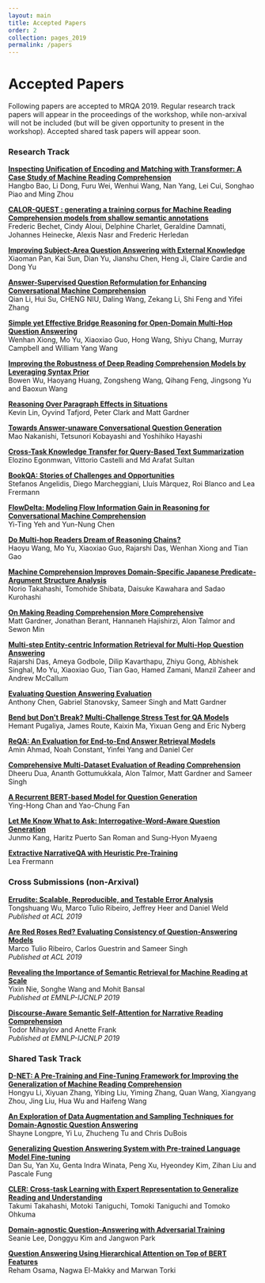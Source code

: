 ```yaml
---
layout: main
title: Accepted Papers
order: 2
collection: pages_2019
permalink: /papers
---
```

# Accepted Papers

Following papers are accepted to MRQA 2019.
Regular research track papers will appear in the proceedings of the workshop,
while non-arxival will not be included (but will be given opportunity to present in the workshop).
Accepted shared task papers will appear soon.

### Research Track

**[Inspecting Unification of Encoding and Matching with Transformer: A Case Study of Machine Reading Comprehension](/assets/papers/3_Paper.pdf)**<br>
Hangbo Bao, Li Dong, Furu Wei, Wenhui Wang, Nan Yang, Lei Cui, Songhao Piao and Ming Zhou


**[CALOR-QUEST : generating a training corpus for Machine Reading Comprehension models from shallow semantic annotations](/assets/papers/6_Paper.pdf)**<br>
Frederic Bechet, Cindy Aloui, Delphine Charlet, Geraldine Damnati, Johannes Heinecke, Alexis Nasr and Frederic Herledan


**[Improving Subject-Area Question Answering with External Knowledge](/assets/papers/14_Paper.pdf)**<br>
Xiaoman Pan, Kai Sun, Dian Yu, Jianshu Chen, Heng Ji, Claire Cardie and Dong Yu


**[Answer-Supervised Question Reformulation for Enhancing Conversational Machine Comprehension](/assets/papers/18_Paper.pdf)**<br>
Qian Li, Hui Su, CHENG NIU, Daling Wang, Zekang Li, Shi Feng and Yifei Zhang


**[Simple yet Effective Bridge Reasoning for Open-Domain Multi-Hop Question Answering](/assets/papers/19_Paper.pdf)**<br>
Wenhan Xiong, Mo Yu, Xiaoxiao Guo, Hong Wang, Shiyu Chang, Murray Campbell and William Yang Wang


**[Improving the Robustness of Deep Reading Comprehension Models by Leveraging Syntax Prior](/assets/papers/23_Paper.pdf)**<br>
Bowen Wu, Haoyang Huang, Zongsheng Wang, Qihang Feng, Jingsong Yu and Baoxun Wang


**[Reasoning Over Paragraph Effects in Situations](/assets/papers/25_Paper.pdf)**<br>
Kevin Lin, Oyvind Tafjord, Peter Clark and Matt Gardner


**[Towards Answer-unaware Conversational Question Generation](/assets/papers/26_Paper.pdf)**<br>
Mao Nakanishi, Tetsunori Kobayashi and Yoshihiko Hayashi


**[Cross-Task Knowledge Transfer for Query-Based Text Summarization](/assets/papers/28_Paper.pdf)**<br>
Elozino Egonmwan, Vittorio Castelli and Md Arafat Sultan


**[BookQA: Stories of Challenges and Opportunities](/assets/papers/29_Paper.pdf)**<br>
Stefanos Angelidis, Diego Marcheggiani, Lluís Màrquez, Roi Blanco and Lea Frermann


**[FlowDelta: Modeling Flow Information Gain in Reasoning for Conversational Machine Comprehension](/assets/papers/30_Paper.pdf)**<br>
Yi-Ting Yeh and Yun-Nung Chen


**[Do Multi-hop Readers Dream of Reasoning Chains?](/assets/papers/34_Paper.pdf)**<br>
Haoyu Wang, Mo Yu, Xiaoxiao Guo, Rajarshi Das, Wenhan Xiong and Tian Gao


**[Machine Comprehension Improves Domain-Specific Japanese Predicate-Argument Structure Analysis](/assets/papers/42_Paper.pdf)**<br>
Norio Takahashi, Tomohide Shibata, Daisuke Kawahara and Sadao Kurohashi


**[On Making Reading Comprehension More Comprehensive](/assets/papers/43_Paper.pdf)**<br>
Matt Gardner, Jonathan Berant, Hannaneh Hajishirzi, Alon Talmor and Sewon Min


**[Multi-step Entity-centric Information Retrieval for Multi-Hop Question Answering](/assets/papers/44_Paper.pdf)**<br>
Rajarshi Das, Ameya Godbole, Dilip Kavarthapu, Zhiyu Gong, Abhishek Singhal, Mo Yu, Xiaoxiao Guo, Tian Gao, Hamed Zamani, Manzil Zaheer and Andrew McCallum


**[Evaluating Question Answering Evaluation](/assets/papers/45_Paper.pdf)**<br>
Anthony Chen, Gabriel Stanovsky, Sameer Singh and Matt Gardner


**[Bend but Don't Break? Multi-Challenge Stress Test for QA Models](/assets/papers/46_Paper.pdf)**<br>
Hemant Pugaliya, James Route, Kaixin Ma, Yixuan Geng and Eric Nyberg


**[ReQA: An Evaluation for End-to-End Answer Retrieval Models](/assets/papers/47_Paper.pdf)**<br>
Amin Ahmad, Noah Constant, Yinfei Yang and Daniel Cer


**[Comprehensive Multi-Dataset Evaluation of Reading Comprehension](/assets/papers/48_Paper.pdf)**<br>
Dheeru Dua, Ananth Gottumukkala, Alon Talmor, Matt Gardner and Sameer Singh


**[A Recurrent BERT-based Model for Question Generation](/assets/papers/50_Paper.pdf)**<br>
Ying-Hong Chan and Yao-Chung Fan


**[Let Me Know What to Ask: Interrogative-Word-Aware Question Generation](/assets/papers/52_Paper.pdf)**<br>
Junmo Kang, Haritz Puerto San Roman and Sung-Hyon Myaeng


**[Extractive NarrativeQA with Heuristic Pre-Training](/assets/papers/59_Paper.pdf)**<br>
Lea Frermann


### Cross Submissions (non-Arxival)
**[Errudite: Scalable, Reproducible, and Testable Error Analysis](https://www.aclweb.org/anthology/P19-1073.pdf)**<br>
Tongshuang Wu, Marco Tulio Ribeiro, Jeffrey Heer and Daniel Weld<br>
*Published at ACL 2019*


**[Are Red Roses Red? Evaluating Consistency of Question-Answering Models](https://www.aclweb.org/anthology/P19-1621.pdf)**<br>
Marco Tulio Ribeiro, Carlos Guestrin and Sameer Singh<br>
*Published at ACL 2019*


**[Revealing the Importance of Semantic Retrieval for Machine Reading at Scale](https://arxiv.org/pdf/1909.08041.pdf)**<br>
Yixin Nie, Songhe Wang and Mohit Bansal<br>
*Published at EMNLP-IJCNLP 2019*



**[Discourse-Aware Semantic Self-Attention for Narrative Reading Comprehension](https://arxiv.org/pdf/1908.10721.pdf)**<br>
Todor Mihaylov and Anette Frank<br>
*Published at EMNLP-IJCNLP 2019*

### Shared Task Track
**[D-NET: A Pre-Training and Fine-Tuning Framework for Improving the Generalization of Machine Reading Comprehension](/assets/papers/64_Paper.pdf)**<br>
Hongyu Li, Xiyuan Zhang, Yibing Liu, Yiming Zhang, Quan Wang, Xiangyang Zhou, Jing Liu, Hua Wu and Haifeng Wang


**[An Exploration of Data Augmentation and Sampling Techniques for Domain-Agnostic Question Answering](/assets/papers/65_Paper.pdf)**<br>
Shayne Longpre, Yi Lu, Zhucheng Tu and Chris DuBois

**[Generalizing Question Answering System with Pre-trained Language Model Fine-tuning](/assets/papers/63_Paper.pdf)**<br>
Dan Su, Yan Xu, Genta Indra Winata, Peng Xu, Hyeondey Kim, Zihan Liu and Pascale Fung

**[CLER: Cross-task Learning with Expert Representation to Generalize Reading and Understanding](/assets/papers/60_Paper.pdf)**<br>
Takumi Takahashi, Motoki Taniguchi, Tomoki Taniguchi and Tomoko Ohkuma

**[Domain-agnostic Question-Answering with Adversarial Training](/assets/papers/62_Paper.pdf)**<br>
Seanie Lee, Donggyu Kim and Jangwon Park

**[Question Answering Using Hierarchical Attention on Top of BERT Features](/assets/papers/61_Paper.pdf)**<br>
Reham Osama, Nagwa El-Makky and Marwan Torki

